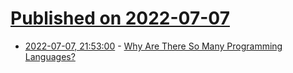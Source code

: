 # [Published on 2022-07-07](index.md)

* [2022-07-07, 21:53:00](https://soylentnews.org/article.pl?sid=22/07/07/0340207&from=rss) - [Why Are There So Many Programming Languages?](https://soylentnews.org/article.pl?sid=22/07/07/0340207&from=rss)
